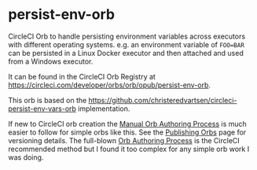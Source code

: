 # persist-env-orb

CircleCI Orb to handle persisting environment variables across executors with different operating systems. e.g. an environment variable of `FOO=BAR` can be persisted in a Linux Docker executor and then attached and used from a Windows executor.

It can be found in the CircleCI Orb Registry at https://circleci.com/developer/orbs/orb/opub/persist-env-orb.

This orb is based on the https://github.com/christeredvartsen/circleci-persist-env-vars-orb implementation.

If new to CircleCI orb creation the [Manual Orb Authoring Process](https://circleci.com/docs/2.0/orb-author-validate-publish/) is much easier to follow for simple orbs like this. See the [Publishing Orbs](https://circleci.com/docs/2.0/creating-orbs/) page for versioning details. The full-blown [Orb Authoring Process](https://circleci.com/docs/2.0/orb-author/) is the CircleCI recommended method but I found it too complex for any simple orb work I was doing.

